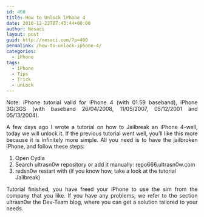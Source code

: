 ```yaml
---
id: 460
title: How to Unlock iPhone 4
date: 2010-12-22T07:43:44+00:00
author: Nesaci
layout: post
guid: http://nesaci.com/?p=460
permalink: /how-to-unlock-iphone-4/
categories:
  - iPhone
tags:
  - iPhone
  - Tips
  - Trick
  - unLock
---
```

<p style="text-align: justify;">
  Note: iPhone tutorial valid for iPhone 4 (with 01.59 baseband), iPhone 3G/3GS (with baseband 26/04/2008, 11/05/2007, 05/12/2001 and 05/13/2004).
</p>

<p style="text-align: justify;">
  A few days ago I wrote a tutorial on how to Jailbreak an iPhone 4-well, today we will unlock it. If the previous tutorial went well, you&#8217;ll like this more because it is infinitely more simple. All you need is to have the jailbroken iPhone, and follow these steps:
</p>

  1. Open Cydia
  2. Search ultrasn0w repository or add it manually: repo666.ultrasn0w.com
  3. redsn0w restart with (if you know how, take a look at the tutorial Jailbreak)

<p style="text-align: justify;">
  Tutorial finished, you have freed your iPhone to use the sim from the company that you like. If you have any problems, we refer to the section ultrasn0w the Dev-Team blog, where you can get a solution tailored to your needs.
</p>